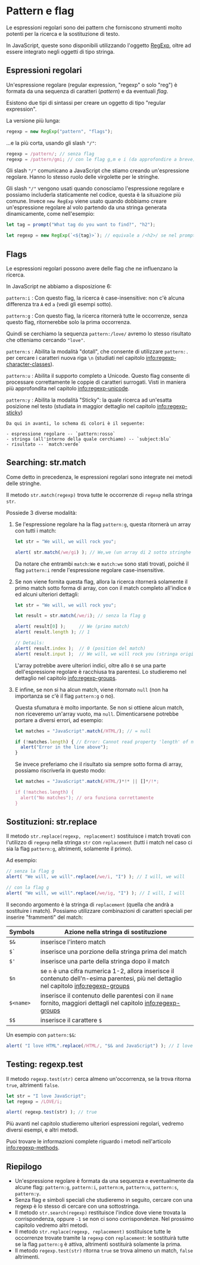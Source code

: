 # Pattern e flag

Le espressioni regolari sono dei pattern che forniscono strumenti molto potenti per la ricerca e la sostituzione di testo.

In JavaScript, queste sono disponibili utilizzando l'oggetto [RegExp](mdn:js/RegExp), oltre ad essere integrato negli oggetti di tipo stringa.

## Espressioni regolari

Un'espressione regolare (regular expression,  "regexp" o solo "reg") è formata da una sequenza di caratteri (*pattern*) e da eventuali *flag*.

Esistono due tipi di sintassi per creare un oggetto di tipo "regular expression".

La versione più lunga:

```js
regexp = new RegExp("pattern", "flags");
```

...e la più corta, usando gli slash `"/"`:

```js
regexp = /pattern/; // senza flag
regexp = /pattern/gmi; // con le flag g,m e i (da approfondire a breve)
```

Gli slash `"/"` comunicano a JavaScript che stiamo creando un'espressione regolare. Hanno lo stesso ruolo delle virgolette per le stringhe.

Gli slash `"/"` vengono usati quando conosciamo l'espressione regolare e possiamo includerla staticamente nel codice, questa è la situazione più comune. Invece `new RegExp` viene usato quando dobbiamo creare un'espressione regolare al volo partendo da una stringa generata dinamicamente, come nell'esempio:

```js
let tag = prompt("What tag do you want to find?", "h2");

let regexp = new RegExp(`<${tag}>`); // equivale a /<h2>/ se nel prompt sopra avete risposto "h2"
```

## Flags

Le espressioni regolari possono avere delle flag che ne influenzano la ricerca.

In JavaScript ne abbiamo a disposizione 6:

`pattern:i`
: Con questo flag, la ricerca è case-insensitive: non c'è alcuna differenza tra `A` ed `a` (vedi gli esempi sotto).

`pattern:g`
: Con questo flag, la ricerca ritornerà tutte le occorrenze, senza questo flag, ritornerebbe solo la prima occorrenza.

Quindi se cerchiamo la sequenza `pattern:/love/` avremo lo stesso risultato che otteniamo cercando `"love"`.

`pattern:s`
: Abilita la modalità "dotall", che consente di utilizzare `pattern:.` per cercare i caratteri nuova riga `\n` (studiati nel capitolo <info:regexp-character-classes>).

`pattern:u`
: Abilita il supporto completo a Unicode. Questo flag consente di processare correttamente le coppie di caratteri surrogati. Visti in maniera più approfondita nel capitolo <info:regexp-unicode>.

`pattern:y`
: Abilita la modalità "Sticky": la quale ricerca ad un'esatta posizione nel testo (studiata in maggior dettaglio nel capitolo <info:regexp-sticky>)

```smart header="Colori"
Da qui in avanti, lo schema di colori è il seguente:

- espressione regolare -- `pattern:rosso`
- stringa (all'interno della quale cerchiamo) -- `subject:blu`
- risultato -- `match:verde`
```

## Searching: str.match

Come detto in precedenza, le espressioni regolari sono integrate nei metodi delle stringhe.

Il metodo `str.match(regexp)` trova tutte le occorrenze di `regexp` nella stringa `str`.

Possiede 3 diverse modalità:

1. Se l'espressione regolare ha la flag `pattern:g`, questa ritornerà un array con tutti i match:
    ```js run
    let str = "We will, we will rock you";

    alert( str.match(/we/gi) ); // We,we (un array di 2 sotto stringhe contenente i match)
    ```
    Da notare che entrambi `match:We` e `match:we` sono stati trovati, poiché il flag `pattern:i` rende l'espressione regolare case-insensitive.

2. Se non viene fornita questa flag, allora la ricerca ritornerà solamente il primo match sotto forma di array, con con il match completo all'indice `0` ed alcuni ulteriori dettagli:
    ```js run
    let str = "We will, we will rock you";

    let result = str.match(/we/i); // senza la flag g

    alert( result[0] );     // We (primo match)
    alert( result.length ); // 1

    // Details:
    alert( result.index );  // 0 (position del match)
    alert( result.input );  // We will, we will rock you (stringa originale)
    ```
    L'array potrebbe avere ulteriori indici, oltre allo `0` se una parte dell'espressione regolare è racchiusa tra parentesi. Lo studieremo nel dettaglio nel capitolo <info:regexp-groups>.

3. E infine, se non si ha alcun match, viene ritornato `null` (non ha importanza se c'è il flag `pattern:g` o no).

    Questa sfumatura è molto importante. Se non si ottiene alcun match, non riceveremo un'array vuoto, ma `null`. Dimenticarsene potrebbe portare a diversi errori, ad esempio:

    ```js run
    let matches = "JavaScript".match(/HTML/); // = null

    if (!matches.length) { // Error: Cannot read property 'length' of null
      alert("Error in the line above");
    }
    ```

    Se invece preferiamo che il risultato sia sempre sotto forma di array, possiamo riscriverla in questo modo:

    ```js run
    let matches = "JavaScript".match(/HTML/)*!* || []*/!*;

    if (!matches.length) {
      alert("No matches"); // ora funziona correttamente
    }
    ```

## Sostituzioni: str.replace

Il metodo `str.replace(regexp, replacement)` sostituisce i match trovati con l'utilizzo di `regexp` nella stringa `str` con `replacement` (tutti i match nel caso ci sia la flag `pattern:g`, altrimenti, solamente il primo).

Ad esempio:

```js run
// senza la flag g
alert( "We will, we will".replace(/we/i, "I") ); // I will, we will

// con la flag g
alert( "We will, we will".replace(/we/ig, "I") ); // I will, I will
```

Il secondo argomento è la stringa di `replacement` (quella che andrà a sostituire i match). Possiamo utilizzare combinazioni di caratteri speciali per inserire "frammenti" del match:

| Symbols | Azione nella stringa di sostituzione |
|--------|--------|
|`$&`|inserisce l'intero match|
|<code>$&#096;</code>|inserisce una porzione della stringa prima del match|
|`$'`|inserisce una parte della stringa dopo il match|
|`$n`|se `n` è una cifra numerica 1-2, allora inserisce il contenuto dell'n-esima parentesi, più nel dettaglio nel capitolo <info:regexp-groups>|
|`$<name>`|inserisce il contenuto delle parentesi con il `name` fornito, maggiori dettagli nel capitolo <info:regexp-groups>|
|`$$`|inserisce il carattere `$` |

Un esempio con `pattern:$&`:

```js run
alert( "I love HTML".replace(/HTML/, "$& and JavaScript") ); // I love HTML and JavaScript
```

## Testing: regexp.test

Il metodo `regexp.test(str)` cerca almeno un'occorrenza, se la trova ritorna `true`, altrimenti `false`.

```js run
let str = "I love JavaScript";
let regexp = /LOVE/i;

alert( regexp.test(str) ); // true
```

Più avanti nel capitolo studieremo ulteriori espressioni regolari, vedremo diversi esempi, e altri metodi.

Puoi trovare le informazioni complete riguardo i metodi nell'articolo <info:regexp-methods>.

## Riepilogo

- Un'espressione regolare è formata da una sequenza e eventualmente da alcune flag: `pattern:g`, `pattern:i`, `pattern:m`, `pattern:u`, `pattern:s`, `pattern:y`.
- Senza flag e simboli speciali che studieremo in seguito, cercare con una regexp è lo stesso di cercare con una sottostringa.
- Il metodo `str.search(regexp)` restituisce l'indice dove viene trovata la corrispondenza, oppure `-1` se non ci sono corrispondenze. Nel prossimo capitolo vedremo altri metodi.
- Il metodo `str.replace(regexp, replacement)` sostituisce tutte le occorrenze trovate tramite la `regexp` con `replacement`: le sostituirà tutte se la flag `pattern:g` è attiva, altrimenti sostituirà solamente la prima.
- Il metodo `regexp.test(str)` ritorna `true` se trova almeno un match, `false` altrimenti.